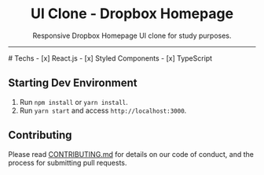 <h1 align="center">
UI Clone - Dropbox Homepage
</h1>

<p align="center">Responsive Dropbox Homepage UI clone for study purposes.</p>

<hr/>
# Techs
- [x] React.js
- [x] Styled Components
- [x] TypeScript

## Starting Dev Environment

1. Run `npm install` or `yarn install`.<br />
2. Run `yarn start` and access `http://localhost:3000`.<br />

## Contributing

Please read [CONTRIBUTING.md](CONTRIBUTING.md) for details on our code of conduct, and the process for submitting pull requests.
